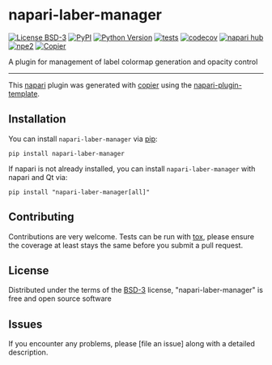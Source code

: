 # napari-laber-manager

[![License BSD-3](https://img.shields.io/pypi/l/napari-laber-manager.svg?color=green)](https://github.com/Wenlab/napari-laber-manager/raw/main/LICENSE)
[![PyPI](https://img.shields.io/pypi/v/napari-laber-manager.svg?color=green)](https://pypi.org/project/napari-laber-manager)
[![Python Version](https://img.shields.io/pypi/pyversions/napari-laber-manager.svg?color=green)](https://python.org)
[![tests](https://github.com/Wenlab/napari-laber-manager/workflows/tests/badge.svg)](https://github.com/Wenlab/napari-laber-manager/actions)
[![codecov](https://codecov.io/gh/Wenlab/napari-laber-manager/branch/main/graph/badge.svg)](https://codecov.io/gh/Wenlab/napari-laber-manager)
[![napari hub](https://img.shields.io/endpoint?url=https://api.napari-hub.org/shields/napari-laber-manager)](https://napari-hub.org/plugins/napari-laber-manager)
[![npe2](https://img.shields.io/badge/plugin-npe2-blue?link=https://napari.org/stable/plugins/index.html)](https://napari.org/stable/plugins/index.html)
[![Copier](https://img.shields.io/endpoint?url=https://raw.githubusercontent.com/copier-org/copier/master/img/badge/badge-grayscale-inverted-border-purple.json)](https://github.com/copier-org/copier)

A plugin for management of label colormap generation and opacity control

----------------------------------

This [napari] plugin was generated with [copier] using the [napari-plugin-template].

<!--
Don't miss the full getting started guide to set up your new package:
https://github.com/napari/napari-plugin-template#getting-started

and review the napari docs for plugin developers:
https://napari.org/stable/plugins/index.html
-->

## Installation

You can install `napari-laber-manager` via [pip]:

```
pip install napari-laber-manager
```

If napari is not already installed, you can install `napari-laber-manager` with napari and Qt via:

```
pip install "napari-laber-manager[all]"
```



## Contributing

Contributions are very welcome. Tests can be run with [tox], please ensure
the coverage at least stays the same before you submit a pull request.

## License

Distributed under the terms of the [BSD-3] license,
"napari-laber-manager" is free and open source software

## Issues

If you encounter any problems, please [file an issue] along with a detailed description.

[napari]: https://github.com/napari/napari
[copier]: https://copier.readthedocs.io/en/stable/
[@napari]: https://github.com/napari
[MIT]: http://opensource.org/licenses/MIT
[BSD-3]: http://opensource.org/licenses/BSD-3-Clause
[GNU GPL v3.0]: http://www.gnu.org/licenses/gpl-3.0.txt
[GNU LGPL v3.0]: http://www.gnu.org/licenses/lgpl-3.0.txt
[Apache Software License 2.0]: http://www.apache.org/licenses/LICENSE-2.0
[Mozilla Public License 2.0]: https://www.mozilla.org/media/MPL/2.0/index.txt
[napari-plugin-template]: https://github.com/napari/napari-plugin-template

[napari]: https://github.com/napari/napari
[tox]: https://tox.readthedocs.io/en/latest/
[pip]: https://pypi.org/project/pip/
[PyPI]: https://pypi.org/
